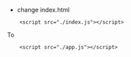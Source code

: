 
* change index.html
```
	<script src="./index.js"></script>
```
To 
```
	<script src="./app.js"></script>
```

